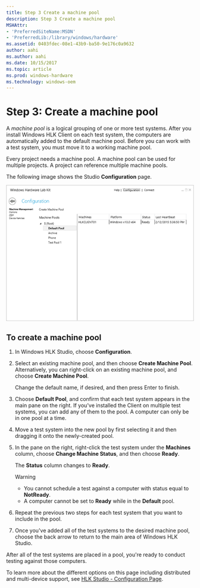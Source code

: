 ```yaml
---
title: Step 3 Create a machine pool
description: Step 3 Create a machine pool
MSHAttr:
- 'PreferredSiteName:MSDN'
- 'PreferredLib:/library/windows/hardware'
ms.assetid: 0403fdec-08e1-43b9-ba50-9e176c0a9632
author: aahi
ms.author: aahi
ms.date: 10/15/2017
ms.topic: article
ms.prod: windows-hardware
ms.technology: windows-oem
---
```


# Step 3: Create a machine pool

A *machine pool* is a logical grouping of one or more test systems. After you install Windows HLK Client on each test system, the computers are automatically added to the default machine pool. Before you can work with a test system, you must move it to a working machine pool.

Every project needs a machine pool. A machine pool can be used for multiple projects. A project can reference multiple machine pools.

The following image shows the Studio **Configuration** page.

![hlk studio configuration page](images/hlk-studio-configuration-page.png)

## To create a machine pool


1.  In Windows HLK Studio, choose **Configuration**.

2.  Select an existing machine pool, and then choose **Create Machine Pool**. Alternatively, you can right-click on an existing machine pool, and choose **Create Machine Pool**.

    Change the default name, if desired, and then press Enter to finish.

3.  Choose **Default Pool**, and confirm that each test system appears in the main pane on the right. If you've installed the Client on multiple test systems, you can add any of them to the pool. A computer can only be in one pool at a time.

4.  Move a test system into the new pool by first selecting it and then dragging it onto the newly-created pool.

5.  In the pane on the right, right-click the test system under the **Machines** column, choose **Change Machine Status**, and then choose **Ready**.

    The **Status** column changes to **Ready**.

    >[!WARNING]
    >- You cannot schedule a test against a computer with status equal to **NotReady**.
    >- A computer cannot be set to **Ready** while in the **Default** pool.

6.  Repeat the previous two steps for each test system that you want to include in the pool.

7.  Once you've added all of the test systems to the desired machine pool, choose the back arrow to return to the main area of Windows HLK Studio.

After all of the test systems are placed in a pool, you're ready to conduct testing against those computers.

To learn more about the different options on this page including distributed and multi-device support, see [HLK Studio - Configuration Page](..\user\hlk-studio---configuration-page.md).

 

 






